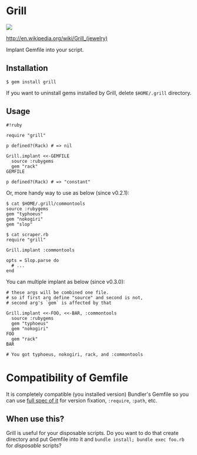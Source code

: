 # Grill

<a href="http://en.wikipedia.org/wiki/File:Paul_Wall.jpg"><img src="http://upload.wikimedia.org/wikipedia/commons/9/99/Paul_Wall.jpg" /></a>

<http://en.wikipedia.org/wiki/Grill_(jewelry)>

Implant Gemfile into your script.

## Installation

    $ gem install grill

If you want to uninstall gems installed by Grill, delete `$HOME/.grill` directory.

## Usage

    #!ruby

    require "grill"

    p defined?(Rack) # => nil

    Grill.implant <<-GEMFILE
      source :rubygems
      gem "rack"
    GEMFILE

    p defined?(Rack) # => "constant"

Or, more handy way to use as below (since v0.2.1):

    $ cat $HOME/.grill/commontools
    source :rubygems
    gem "typhoeus"
    gem "nokogiri"
    gem "slop"

    $ cat scraper.rb
    require "grill"

    Grill.implant :commontools

    opts = Slop.parse do
      # ...
    end

You can multiple implant as below (since v0.3.0):

    # these args will be combined one file.
    # so if first arg define "source" and second is not, 
    # second arg's `gem` is affected by that

    Grill.implant <<-FOO, <<-BAR, :commontools
      source :rubygems
      gem "typhoeus"
      gem "nokogiri"
    FOO
      gem "rack"
    BAR

    # You got typhoeus, nokogiri, rack, and :commontools

# Compatibility of Gemfile

It is completely compatible (you installed version) Bundler's Gemfile so you can use [full spec of it](http://gembundler.com/gemfile.html) for version fixation, `:require`, `:path`, etc.

## When use this?

Grill is useful for your disposable scripts. Do you want to do that create directory and put Gemfile into it and `bundle install; bundle exec foo.rb` for *disposable* scripts?

